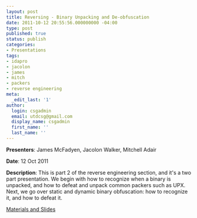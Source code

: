 ```yaml
---
layout: post
title: Reversing - Binary Unpacking and De-obfuscation
date: 2011-10-12 20:55:56.000000000 -04:00
type: post
published: true
status: publish
categories:
- Presentations
tags:
- idapro
- jacolon
- james
- mitch
- packers
- reverse engineering
meta:
  _edit_last: '1'
author:
  login: csgadmin
  email: utdcsg@gmail.com
  display_name: csgadmin
  first_name: ''
  last_name: ''
---
```


**Presenters**: James McFadyen, Jacolon Walker, Mitchell Adair

**Date**: 12 Oct 2011

**Description**: This is part 2 of the reverse engineering section, and it's a two part presentation. We begin with how to recognize when a binary is unpacked, and how to defeat and unpack common packers such as UPX. Next, we go over static and dynamic binary obfuscation: how to recognize it, and how to defeat it.

[Materials and Slides](http://csg.utdallas.edu/wp-content/uploads/2012/08/unpacking.zip)
